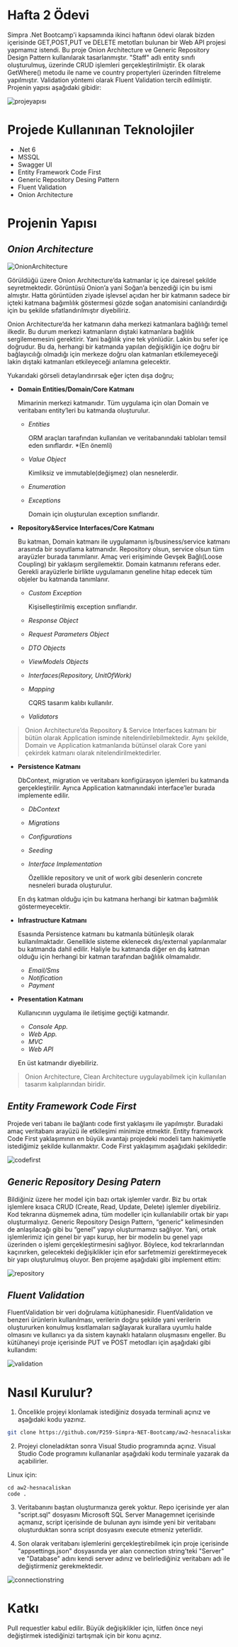# Hafta 2 Ödevi

Simpra .Net Bootcamp'i kapsamında ikinci haftanın ödevi olarak bizden içerisinde GET,POST,PUT ve DELETE metotları bulunan bir Web API projesi yapmamız istendi. Bu proje Onion Architecture ve Generic Repository Design Pattern kullanılarak tasarlanmıştır. "Staff" adlı entity sınıfı oluşturulmuş, üzerinde CRUD işlemleri gerçekleştirilmiştir. Ek olarak GetWhere() metodu ile name ve country propertyleri üzerinden filtreleme yapılmıştır. Validation yöntemi olarak Fluent Validation tercih edilmiştir. Projenin yapısı aşağıdaki gibidir:

![projeyapısı](https://github.com/hesnacaliskan/Simpra.NetBootcamp/assets/56639245/d7ae0ae0-95d5-4360-936b-9c6bbd84cc02)



# Projede Kullanınan Teknolojiler
* .Net 6
* MSSQL
* Swagger UI
* Entity Framework Code First
* Generic Repository Desing Pattern
* Fluent Validation
* Onion Architecture

# Projenin Yapısı
## *Onion Architecture*
![OnionArchitecture](https://github.com/hesnacaliskan/Simpra.NetBootcamp/assets/56639245/ba228c1d-e172-4e16-a61e-9abc89d01c28)

Görüldüğü üzere Onion Architecture’da katmanlar iç içe dairesel şekilde seyretmektedir. Görüntüsü Onion’a yani Soğan’a benzediği için bu ismi almıştır. Hatta görüntüden ziyade işlevsel açıdan her bir katmanın sadece bir içteki katmana bağımlılık göstermesi gözde soğan anatomisini canlandırdığı için bu şekilde sıfatlandırılmıştır diyebiliriz.

Onion Architecture’da her katmanın daha merkezi katmanlara bağlılığı temel ilkedir. Bu durum merkezi katmanların dıştaki katmanlara bağlılık sergilememesini gerektirir. Yani bağlılık yine tek yönlüdür. Lakin bu sefer içe doğrudur. Bu da, herhangi bir katmanda yapılan değişikliğin içe doğru bir bağlayıcılığı olmadığı için merkeze doğru olan katmanları etkilemeyeceği lakin dıştaki katmanları etkileyeceği anlamına gelecektir.

Yukarıdaki görseli detaylandırırsak eğer içten dışa doğru;

* **Domain Entities/Domain/Core Katmanı**

   Mimarinin merkezi katmanıdır. Tüm uygulama için olan Domain ve veritabanı entity’leri bu katmanda oluşturulur.
  * *Entities*

    ORM araçları tarafından kullanılan ve veritabanındaki tabloları temsil eden sınıflardır. *(En önemli)

  * *Value Object*
  
    Kimliksiz ve immutable(değişmez) olan nesnelerdir.
    
  * *Enumeration*
  
  * *Exceptions*

    Domain için oluşturulan exception sınıflarıdır.

* **Repository&Service Interfaces/Core Katmanı**

  Bu katman, Domain katmanı ile uygulamanın iş/business/service katmanı arasında bir soyutlama katmanıdır. Repository olsun, service olsun tüm arayüzler burada tanımlanır. Amaç veri         erişiminde Gevşek Bağlı(Loose Coupling) bir yaklaşım sergilemektir. Domain katmanını referans eder. Gerekli arayüzlerle birlikte uygulamanın geneline hitap edecek tüm objeler bu katmanda   tanımlanır.

  * *Custom Exception*
    
    Kişiselleştirilmiş exception sınıflarıdır.

  * *Response Object*
  * *Request Parameters Object*
  * *DTO Objects*
  * *ViewModels Objects*
  * *Interfaces(Repository, UnitOfWork)*
  * *Mapping*
     
     CQRS tasarım kalıbı kullanılır.
  * *Validators*

>Onion Architecture’da Repository & Service Interfaces katmanı bir bütün olarak Application isminde nitelendirilebilmektedir. Aynı şekilde, Domain ve Application katmanlarıda bütünsel olarak Core yani çekirdek katmanı olarak nitelendirilmektedirler.

* **Persistence Katmanı**

  DbContext, migration ve veritabanı konfigürasyon işlemleri bu katmanda gerçekleştirilir. Ayrıca Application katmanındaki interface’ler burada implemente edilir.
  * *DbContext*
  * *Migrations*
  * *Configurations*
  * *Seeding*
  * *Interface Implementation*
     
     Özellikle repository ve unit of work gibi desenlerin concrete nesneleri burada oluşturulur.

  En dış katman olduğu için bu katmana herhangi bir katman bağımlılık göstermeyecektir.

* **Infrastructure Katmanı**
  
  Esasında Persistence katmanı bu katmanla bütünleşik olarak kullanılmaktadır. Genellikle sisteme eklenecek dış/external yapılanmalar bu katmanda dahil edilir. Haliyle bu katmanda diğer en   dış katman olduğu için herhangi bir katman tarafından bağlılık olmamalıdır.
  * *Email/Sms*
  * *Notification*
  * *Payment*

* **Presentation Katmanı**

  Kullanıcının uygulama ile iletişime geçtiği katmandır.
  * *Console App.*
  * *Web App.*
  * *MVC*
  * *Web API*

  En üst katmandır diyebiliriz.

>Onion Architecture, Clean Architecture uygulayabilmek için kullanılan tasarım kalıplarından biridir.

## *Entity Framework Code First*

Projede veri tabanı ile bağlantı code first yaklaşımı ile yapılmıştır. Buradaki amaç veritabanı arayüzü ile etkileşimi minimize etmektir. Entity framework Code First yaklaşımının en büyük avantajı projedeki modeli tam hakimiyetle istediğimiz şekilde kullanmaktır. Code First yaklaşımım aşağıdaki şekildedir:

![codefirst](https://github.com/hesnacaliskan/Simpra.NetBootcamp/assets/56639245/fb629049-923f-45ba-9383-ca66e26acafd)


## *Generic Repository Desing Patern*

Bildiğiniz üzere her model için bazı ortak işlemler vardır. Biz bu ortak işlemlere kısaca CRUD (Create, Read, Update, Delete) işlemler diyebiliriz. Kod tekrarına düşmemek adına, tüm modeller için kullanılabilir ortak bir yapı oluşturmalıyız. Generic Repository Design Pattern, “generic” kelimesinden de anlaşılacağı gibi bu “genel” yapıyı oluşturmamızı sağlıyor. Yani, ortak işlemlerimiz için genel bir yapı kurup, her bir modelin bu genel yapı üzerinden o işlemi gerçekleştirmesini sağlıyor. Böylece, kod tekrarlarından kaçınırken, gelecekteki değişiklikler için efor sarfetmemizi gerektirmeyecek bir yapı oluşturulmuş oluyor. Ben projeme aşağıdaki gibi implement ettim: 

![repository](https://github.com/hesnacaliskan/Simpra.NetBootcamp/assets/56639245/c1f68241-2a39-49c6-966a-37daf55e44e7)


## *Fluent Validation*

FluentValidation bir veri doğrulama kütüphanesidir. FluentValidation ve benzeri ürünlerin kullanılması, verilerin doğru şekilde yani verilerin oluştururken konulmuş kısıtlamaları sağlayarak kurallara uyumlu halde olmasını ve kullanıcı ya da sistem kaynaklı hataların oluşmasını engeller. Bu kütühaneyi proje içerisinde PUT ve POST metodları için aşağıdaki gibi kullandım:

![validation](https://github.com/hesnacaliskan/Simpra.NetBootcamp/assets/56639245/5c181900-20e1-4455-917d-320ab86a533a)


# Nasıl Kurulur?
1. Öncelikle projeyi klonlamak istediğiniz dosyada terminali açınız ve aşağıdaki kodu yazınız.

```bash
git clone https://github.com/P259-Simpra-NET-Bootcamp/aw2-hesnacaliskan.git
```

2. Projeyi cloneladıktan sonra Visual Studio programında açınız. Visual Studio Code programını kullananlar aşağıdaki kodu terminale yazarak da açabilirler.

Linux için:
```linux
cd aw2-hesnacaliskan
code .
```
3. Veritabanını baştan oluşturmanıza gerek yoktur. Repo içerisinde yer alan "script.sql" dosyasını Microsoft SQL Server Managemnet içerisinde açmanız, script içerisinde de bulunan aynı isimde yeni bir veritabanı oluşturduktan sonra script dosyasını execute etmeniz yeterlidir.

4.  Son olarak veritabanı işlemlerini gerçekleştirebilmek için proje içerisinde "appsettings.json" dosyasında yer alan  connection string'teki "Server" ve "Database" adını kendi server adınız ve belirlediğiniz veritabanı adı ile değiştirmeniz gerekmektedir.

![connectionstring](https://github.com/hesnacaliskan/Simpra.NetBootcamp/assets/56639245/c494797d-ce86-4070-ac55-23e7d21d0c64)


# Katkı

Pull requestler kabul edilir. Büyük değişiklikler için, lütfen önce neyi değiştirmek istediğinizi tartışmak için bir konu açınız.


